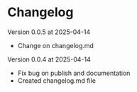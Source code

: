 # Changelog
Version 0.0.5 at 2025-04-14
- Change on changelog.md

Version 0.0.4 at 2025-04-14
- Fix bug on publish and documentation
- Created changelog.md file
